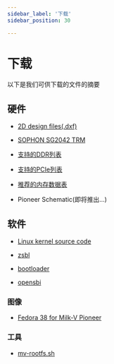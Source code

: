 ```yaml
---
sidebar_label: '下载'
sidebar_position: 30

---
```

# 下载

以下是我们可供下载的文件的摘要

## 硬件
- [2D design files(.dxf)](https://github.com/milkv-pioneer/hardware/tree/main/Milk-V_Pioneer_2D)

- [SOPHON SG2042 TRM](https://github.com/milkv-pioneer/hardware/blob/main/SG2042-TRM.pdf)

- [支持的DDR列表](https://github.com/milkv-pioneer/hardware/blob/main/pioneer_ddr_list.pdf)

- [支持的PCIe列表](https://github.com/milkv-pioneer/hardware/blob/main/pioneer_pcie_list.pdf)

- [推荐的内存数据表](https://github.com/milkv-pioneer/hardware/blob/main/Longsys_DDR4_RDIMM_32GB_2RX8_Specfication_RER432A032G7-WFS100_V1.1.pdf)

- Pioneer Schematic(即将推出...)

## 软件

- [Linux kernel source code](https://github.com/milkv-pioneer/linux-riscv)

- [zsbl](https://github.com/milkv-pioneer/zsbl)

- [bootloader](https://github.com/milkv-pioneer/bootloader)

- [opensbi](https://github.com/milkv-pioneer/opensbi)

### 图像

- [Fedora 38 for Milk-V Pioneer](https://drive.google.com/file/d/1IjxeKiwtyDTmc2YGbn7yvpbCx0B1kkBh/view?usp=sharing)

### 工具
- [mv-rootfs.sh](https://drive.google.com/file/d/1550ZjmqCR99_t30qjf0FD-fKLUp5JbbY/view?usp=sharing)